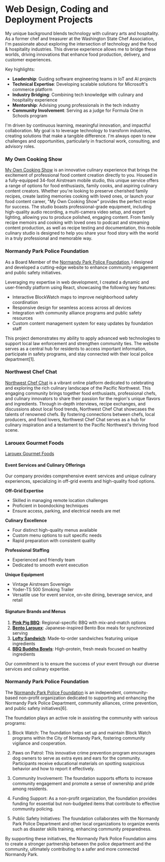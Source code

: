 # Web Design, Coding and Deployment Projects

My unique background blends technology with culinary arts and hospitality. As a former chef and treasurer at the Washington State Chef Association, I'm passionate about exploring the intersection of technology and the food & hospitality industries. This diverse experience allows me to bridge these worlds, driving innovations that enhance food production, delivery, and customer experiences.

Key highlights:

- **Leadership**: Guiding software engineering teams in IoT and AI projects
- **Technical Expertise**: Developing scalable solutions for Microsoft's commerce platform
- **Industry Bridging**: Combining tech knowledge with culinary and hospitality experience
- **Mentorship**: Advising young professionals in the tech industry
- **Community Involvement**: Serving as a judge for Formula One in Schools program

I'm driven by continuous learning, meaningful innovation, and impactful collaboration. My goal is to leverage technology to transform industries, creating solutions that make a tangible difference. I'm always open to new challenges and opportunities, particularly in fractional work, consulting, and advisory roles.

### My Own Cooking Show

[My Own Cooking Show](https://myowncookingshow.com) is an innovative culinary experience that brings the excitement of professional food content creation directly to you. Housed in a fully-equipped 34-foot Airstream mobile studio, this unique service offers a range of options for food enthusiasts, family cooks, and aspiring culinary content creators. Whether you're looking to preserve cherished family recipes, create lasting memories cooking with loved ones, or launch your food content career, "My Own Cooking Show" provides the perfect recipe for success. The studio boasts professional-grade equipment, including high-quality audio recording, a multi-camera video setup, and expert lighting, allowing you to produce polished, engaging content. From family recipe memoirs and cooking with loved ones to podcast and streaming content production, as well as recipe testing and documentation, this mobile culinary studio is designed to help you share your food story with the world in a truly professional and memorable way.

### Normandy Park Police Foundation

As a Board Member of the [Normandy Park Police Foundation](https://www.normandyparkpolicefoundation.com), I designed and developed a cutting-edge website to enhance community engagement and public safety initiatives.

Leveraging my expertise in web development, I created a dynamic and user-friendly platform using React, showcasing the following key features:

- Interactive BlockWatch maps to improve neighborhood safety coordination
- Responsive design for seamless access across all devices
- Integration with community alliance programs and public safety resources
- Custom content management system for easy updates by foundation staff

This project demonstrates my ability to apply advanced web technologies to support local law enforcement and strengthen community ties. The website serves as a central hub for residents to access important information, participate in safety programs, and stay connected with their local police department[1].

### Northwest Chef Chat

[Northwest Chef Chat](https://northwestchefchat.com) is a vibrant online platform dedicated to celebrating and exploring the rich culinary landscape of the Pacific Northwest. This engaging community brings together food enthusiasts, professional chefs, and culinary innovators to share their passion for the region's unique flavors and ingredients. Through in-depth interviews, recipe exchanges, and discussions about local food trends, Northwest Chef Chat showcases the talents of renowned chefs. By fostering connections between chefs, local producers, and food lovers, Northwest Chef Chat serves as a hub for culinary inspiration and a testament to the Pacific Northwest's thriving food scene.

### Larouex Gourmet Foods

[Larouex Gourmet Foods](https://www.larouexfoods.com)

#### Event Services and Culinary Offerings

Our company provides comprehensive event services and unique culinary experiences, specializing in off-grid events and high-quality food options.

**Off-Grid Expertise**

- Skilled in managing remote location challenges
- Proficient in boondocking techniques
- Ensure access, parking, and electrical needs are met

**Culinary Excellence**

- Four distinct high-quality menus available
- Custom menu options to suit specific needs
- Rapid preparation with consistent quality

**Professional Staffing**

- Experienced and friendly team
- Dedicated to smooth event execution

**Unique Equipment**

- Vintage Airstream Sovereign
- Yoder-TS 500 Smoking Trailer
- Versatile use for event service, on-site dining, beverage service, and retail

#### Signature Brands and Menus

1. **[Pink Pig BBQ](https://www.pinkpigbbq.com)**: Regional-specific BBQ with mix-and-match options
2. **[Bento Larouex](https://www.bentolarouex.com)**: Japanese-inspired Bento Box meals for synchronized serving
3. **[Lofty Sandwich](https://www.loftysandwich.com)**: Made-to-order sandwiches featuring unique ingredients
4. **[BBQ Buddha Bowls](https://www.bbqbuddhabowls.com)**: High-protein, fresh meals focused on healthy ingredients

Our commitment is to ensure the success of your event through our diverse services and culinary expertise.

### Normandy Park Police Foundation

The [Normandy Park Police Foundation](https://normandyparkpolicefoundation.org) is an independent, community-based non-profit organization dedicated to supporting and enhancing the Normandy Park Police Department, community alliances, crime prevention, and public safety initiatives[6].

The foundation plays an active role in assisting the community with various programs:

1. Block Watch: The foundation helps set up and maintain Block Watch programs within the City of Normandy Park, fostering community vigilance and cooperation.

2. Paws on Patrol: This innovative crime prevention program encourages dog owners to serve as extra eyes and ears for the community. Participants receive educational materials on spotting suspicious behavior and how to report it effectively.

3. Community Involvement: The foundation supports efforts to increase community engagement and promote a sense of ownership and pride among residents.

4. Funding Support: As a non-profit organization, the foundation provides funding for essential but non-budgeted items that contribute to effective community policing.

5. Public Safety Initiatives: The foundation collaborates with the Normandy Park Police Department and other local organizations to organize events such as disaster skills training, enhancing community preparedness.

By supporting these initiatives, the Normandy Park Police Foundation aims to create a stronger partnership between the police department and the community, ultimately contributing to a safer and more connected Normandy Park.
